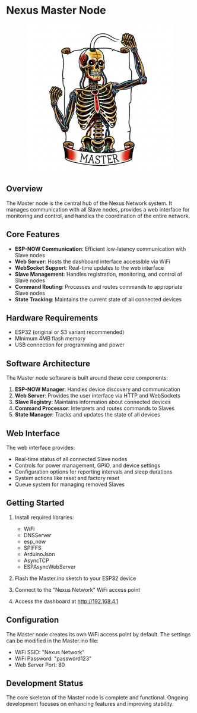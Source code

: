 # Nexus Master Node

<p align="center">
<img src="../pictures/CoreSkeletonMaster.png" alt="Master Core Skeleton" width="400"/>
</p>

## Overview

The Master node is the central hub of the Nexus Network system. It manages communication with all Slave nodes, provides a web interface for monitoring and control, and handles the coordination of the entire network.

## Core Features

- **ESP-NOW Communication**: Efficient low-latency communication with Slave nodes
- **Web Server**: Hosts the dashboard interface accessible via WiFi
- **WebSocket Support**: Real-time updates to the web interface
- **Slave Management**: Handles registration, monitoring, and control of Slave nodes
- **Command Routing**: Processes and routes commands to appropriate Slave nodes
- **State Tracking**: Maintains the current state of all connected devices

## Hardware Requirements

- ESP32 (original or S3 variant recommended)
- Minimum 4MB flash memory
- USB connection for programming and power

## Software Architecture

The Master node software is built around these core components:

1. **ESP-NOW Manager**: Handles device discovery and communication
2. **Web Server**: Provides the user interface via HTTP and WebSockets
3. **Slave Registry**: Maintains information about connected devices
4. **Command Processor**: Interprets and routes commands to Slaves
5. **State Manager**: Tracks and updates the state of all devices

## Web Interface

The web interface provides:

- Real-time status of all connected Slave nodes
- Controls for power management, GPIO, and device settings
- Configuration options for reporting intervals and sleep durations
- System actions like reset and factory reset
- Queue system for managing removed Slaves

## Getting Started

1. Install required libraries:

   - WiFi
   - DNSServer
   - esp_now
   - SPIFFS
   - ArduinoJson
   - AsyncTCP
   - ESPAsyncWebServer

2. Flash the Master.ino sketch to your ESP32 device

3. Connect to the "Nexus Network" WiFi access point

4. Access the dashboard at http://192.168.4.1

## Configuration

The Master node creates its own WiFi access point by default. The settings can be modified in the Master.ino file:

- WiFi SSID: "Nexus Network"
- WiFi Password: "password123"
- Web Server Port: 80

## Development Status

The core skeleton of the Master node is complete and functional. Ongoing development focuses on enhancing features and improving stability.
